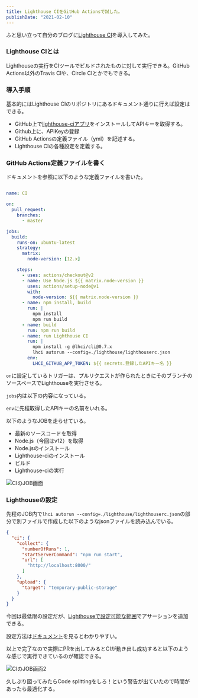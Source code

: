 ```yaml
---
title: Lighthouse CIをGitHub Actionsで試した。
publishDate: "2021-02-10"
---
```


ふと思い立って自分のブログに[Lighthouse CI](https://github.com/GoogleChrome/lighthouse-ci)を導入してみた。

### Lighthouse CIとは

Lighthouseの実行をCIツールでビルドされたものに対して実行できる。GitHub Actions以外のTravis CIや、Circle CIとかでもできる。

### 導入手順

基本的にはLighthouse CIのリポジトリにあるドキュメント通りに行えば設定はできる。

- GitHub上で[lighthouse-ciアプリ](https://github.com/apps/lighthouse-ci)をインストールしてAPIキーを取得する。
- Github上に、APIKeyの登録
- GitHub Actionsの定義ファイル（yml）を記述する。
- Lighthouse CIの各種設定を定義する。


### GitHub Actions定義ファイルを書く

ドキュメントを参照に以下のような定義ファイルを書いた。

```yml

name: CI

on:
  pull_request:
    branches:
      - master

jobs:
  build:
    runs-on: ubuntu-latest
    strategy:
      matrix:
        node-version: [12.x]

    steps:
      - uses: actions/checkout@v2
      - name: Use Node.js ${{ matrix.node-version }}
        uses: actions/setup-node@v1
        with:
          node-version: ${{ matrix.node-version }}
      - name: npm install, build
        run: |
          npm install
          npm run build
      - name: build
        run: npm run build
      - name: run Lighthouse CI
        run: |
          npm install -g @lhci/cli@0.7.x
          lhci autorun --config=./lighthouse/lighthouserc.json
        env:
          LHCI_GITHUB_APP_TOKEN: ${{ secrets.登録したAPIキー名 }}
```

```on```に設定しているトリガーは、プルリクエストが作られたときにそのブランチのソースベースでLighthouseを実行させる。

```jobs```内は以下の内容になっている。

```env```に先程取得したAPIキーの名前をいれる。

以下のようなJOBを走らせている。

- 最新のソースコードを取得
- Node.js（今回はv12）を取得
- Node.jsのインストール
- Lighthouse-ciのインストール
- ビルド
- Lighthouse-ciの実行

![CIのJOB画面](/images/20210210_ci.png)

### Lighthouseの設定

先程のJOB内で```lhci autorun --config=./lighthouse/lighthouserc.json```の部分で別ファイルで作成した以下のようなjsonファイルを読み込んでいる。

```json
{
  "ci": {
    "collect": {
      "numberOfRuns": 1,
      "startServerCommand": "npm run start",
      "url": [
        "http://localhost:8000/"
      ]
    },
    "upload": {
      "target": "temporary-public-storage"
    }
  }
}

```

今回は最低限の設定だが、[Lighthouseで設定可能な範囲](https://github.com/GoogleChrome/lighthouse/blob/v5.5.0/lighthouse-core/config/default-config.js)でアサーションを追加できる。

設定方法は[ドキュメント](https://github.com/GoogleChrome/lighthouse-ci/blob/master/docs/configuration.md#assert)を見るとわかりやすい。

以上で完了なので実際にPRを出してみるとCIが動き出し成功すると以下のような感じで実行できているのが確認できる。

![CIのJOB画面2](../images/20210210_ci2.png)

久しぶり図ってみたらCode splittingをしろ！という警告が出ていたので時間があったら最適化する。
